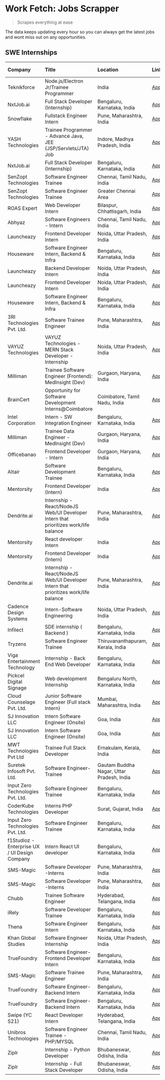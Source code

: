 # Work Fetch: Jobs Scrapper
> Scrapes everything at ease

The data keeps updating every hour so you can always get the latest jobs and wont miss out on any opportunities.

## SWE Internships
<!--START_SECTION:workfetch-->
| Company                                       | Title                                                                                | Location                                  | Link                                                                                                                                                                                                                                                                                              | Date Posted   |
|:----------------------------------------------|:-------------------------------------------------------------------------------------|:------------------------------------------|:--------------------------------------------------------------------------------------------------------------------------------------------------------------------------------------------------------------------------------------------------------------------------------------------------|:--------------|
| Teknikforce                                   | Node.js/Electron Jr/Trainee Programmer                                               | India                                     | [Apply](https://in.linkedin.com/jobs/view/node-js-electron-jr-trainee-programmer-at-teknikforce-3829796729?position=58&pageNum=0&refId=59iz4CBYvc3fdoufvp4Ifw%3D%3D&trackingId=JDCL6NRtBqcjKBSoVdKoeQ%3D%3D&trk=public_jobs_jserp-result_search-card)                                             | 2024-02-14    |
| NxtJob.ai                                     | Full Stack Developer (Internship)                                                    | Bengaluru, Karnataka, India               | [Apply](https://in.linkedin.com/jobs/view/full-stack-developer-internship-at-nxtjob-ai-3829304067?position=32&pageNum=0&refId=59iz4CBYvc3fdoufvp4Ifw%3D%3D&trackingId=BMoKyswYQBiS06pV93pyKg%3D%3D&trk=public_jobs_jserp-result_search-card)                                                      | 2024-02-13    |
| Snowflake                                     | Fullstack Engineer Intern                                                            | Pune, Maharashtra, India                  | [Apply](https://in.linkedin.com/jobs/view/fullstack-engineer-intern-at-snowflake-3828959203?position=37&pageNum=0&refId=59iz4CBYvc3fdoufvp4Ifw%3D%3D&trackingId=YqC2N2Qu7I7nr7w9TGLmFw%3D%3D&trk=public_jobs_jserp-result_search-card)                                                            | 2024-02-13    |
| YASH Technologies                             | Trainee Programmer - Advance Java, JEE (JSP/Servlets/JTA) Job                        | Indore, Madhya Pradesh, India             | [Apply](https://in.linkedin.com/jobs/view/trainee-programmer-advance-java-jee-jsp-servlets-jta-job-at-yash-technologies-3811759183?position=39&pageNum=0&refId=59iz4CBYvc3fdoufvp4Ifw%3D%3D&trackingId=GOBqfc%2BotSlAAXWAw6DBYw%3D%3D&trk=public_jobs_jserp-result_search-card)                   | 2024-02-13    |
| NxtJob.ai                                     | Full Stack Developer (Internship)                                                    | Bengaluru, Karnataka, India               | [Apply](https://in.linkedin.com/jobs/view/full-stack-developer-internship-at-nxtjob-ai-3829304067?position=7&pageNum=2&refId=qR1e9KxjMEwzFJXtuZrDRA%3D%3D&trackingId=jnNn17j7Ky36m8BmQPDalQ%3D%3D&trk=public_jobs_jserp-result_search-card)                                                       | 2024-02-13    |
| SenZopt Technologies                          | Software Engineer Trainee                                                            | Chennai, Tamil Nadu, India                | [Apply](https://in.linkedin.com/jobs/view/software-engineer-trainee-at-senzopt-technologies-3827686880?position=7&pageNum=0&refId=59iz4CBYvc3fdoufvp4Ifw%3D%3D&trackingId=QESTiE5HQ3TDYJonUSGkGg%3D%3D&trk=public_jobs_jserp-result_search-card)                                                  | 2024-02-12    |
| SenZopt Technologies                          | Software Engineer Trainee                                                            | Greater Chennai Area                      | [Apply](https://in.linkedin.com/jobs/view/software-engineer-trainee-at-senzopt-technologies-3827688781?position=10&pageNum=0&refId=59iz4CBYvc3fdoufvp4Ifw%3D%3D&trackingId=rfLsG1AHN7kszad6ywsdMQ%3D%3D&trk=public_jobs_jserp-result_search-card)                                                 | 2024-02-12    |
| ROAS Expert                                   | Web Developer Intern                                                                 | Bilaspur, Chhattisgarh, India             | [Apply](https://in.linkedin.com/jobs/view/web-developer-intern-at-roas-expert-3828189292?position=12&pageNum=0&refId=59iz4CBYvc3fdoufvp4Ifw%3D%3D&trackingId=3vIuSwDXw80xPLRXvNnusQ%3D%3D&trk=public_jobs_jserp-result_search-card)                                                               | 2024-02-12    |
| Abhyaz                                        | Software Engineers - Intern                                                          | Chennai, Tamil Nadu, India                | [Apply](https://in.linkedin.com/jobs/view/software-engineers-intern-at-abhyaz-3828323617?position=24&pageNum=0&refId=59iz4CBYvc3fdoufvp4Ifw%3D%3D&trackingId=jZLhlOFNiY7dV6EeWymoEA%3D%3D&trk=public_jobs_jserp-result_search-card)                                                               | 2024-02-12    |
| Launcheazy                                    | Frontend Developer Intern                                                            | Noida, Uttar Pradesh, India               | [Apply](https://in.linkedin.com/jobs/view/frontend-developer-intern-at-launcheazy-3825516433?position=27&pageNum=0&refId=59iz4CBYvc3fdoufvp4Ifw%3D%3D&trackingId=%2Bw7m%2BtZrLNEVLp6rMScTRw%3D%3D&trk=public_jobs_jserp-result_search-card)                                                       | 2024-02-12    |
| Houseware                                     | Software Engineer Intern, Backend & Infra                                            | Bengaluru, Karnataka, India               | [Apply](https://in.linkedin.com/jobs/view/software-engineer-intern-backend-infra-at-houseware-3827877404?position=34&pageNum=0&refId=59iz4CBYvc3fdoufvp4Ifw%3D%3D&trackingId=7vZepiKOBhjSS7ZTe58Vgw%3D%3D&trk=public_jobs_jserp-result_search-card)                                               | 2024-02-12    |
| Launcheazy                                    | Backend Developer Intern                                                             | Noida, Uttar Pradesh, India               | [Apply](https://in.linkedin.com/jobs/view/backend-developer-intern-at-launcheazy-3825519157?position=49&pageNum=0&refId=59iz4CBYvc3fdoufvp4Ifw%3D%3D&trackingId=iK9JK%2FDm0PXrofhJN%2FCIfg%3D%3D&trk=public_jobs_jserp-result_search-card)                                                        | 2024-02-12    |
| Launcheazy                                    | Frontend Developer Intern                                                            | Noida, Uttar Pradesh, India               | [Apply](https://in.linkedin.com/jobs/view/frontend-developer-intern-at-launcheazy-3825516433?position=2&pageNum=2&refId=qR1e9KxjMEwzFJXtuZrDRA%3D%3D&trackingId=cVpecqYS6LchSMIZQA2QPA%3D%3D&trk=public_jobs_jserp-result_search-card)                                                            | 2024-02-12    |
| Houseware                                     | Software Engineer Intern, Backend & Infra                                            | Bengaluru, Karnataka, India               | [Apply](https://in.linkedin.com/jobs/view/software-engineer-intern-backend-infra-at-houseware-3827877404?position=9&pageNum=2&refId=qR1e9KxjMEwzFJXtuZrDRA%3D%3D&trackingId=hug0VBek9xvtiM8uYVQgWg%3D%3D&trk=public_jobs_jserp-result_search-card)                                                | 2024-02-12    |
| 3RI Technologies Pvt. Ltd.                    | Software Trainee Engineer                                                            | Pune, Maharashtra, India                  | [Apply](https://in.linkedin.com/jobs/view/software-trainee-engineer-at-3ri-technologies-pvt-ltd-3826557054?position=36&pageNum=0&refId=59iz4CBYvc3fdoufvp4Ifw%3D%3D&trackingId=M0c7QFzNXmMloiC917r%2FcQ%3D%3D&trk=public_jobs_jserp-result_search-card)                                           | 2024-02-10    |
| VAYUZ Technologies                            | VAYUZ Technologies - MERN Stack Developer - Internship                               | Noida, Uttar Pradesh, India               | [Apply](https://in.linkedin.com/jobs/view/vayuz-technologies-mern-stack-developer-internship-at-vayuz-technologies-3822619356?position=40&pageNum=0&refId=59iz4CBYvc3fdoufvp4Ifw%3D%3D&trackingId=JgGf%2FHaiAj3l5rB%2BwjulQw%3D%3D&trk=public_jobs_jserp-result_search-card)                      | 2024-02-10    |
| Milliman                                      | Trainee Software Engineer (Frontend): MedInsight (Dev)                               | Gurgaon, Haryana, India                   | [Apply](https://in.linkedin.com/jobs/view/trainee-software-engineer-frontend-medinsight-dev-at-milliman-3792874280?position=3&pageNum=0&refId=59iz4CBYvc3fdoufvp4Ifw%3D%3D&trackingId=IE91IFZTilbn9%2FJSS2wQIQ%3D%3D&trk=public_jobs_jserp-result_search-card)                                    | 2024-02-09    |
| BrainCert                                     | Opportunity for Software Development Interns@Coimbatore                              | Coimbatore, Tamil Nadu, India             | [Apply](https://in.linkedin.com/jobs/view/opportunity-for-software-development-interns%40coimbatore-at-braincert-3826095058?position=42&pageNum=0&refId=59iz4CBYvc3fdoufvp4Ifw%3D%3D&trackingId=og1hHwgksyfJTwlEYi4PxA%3D%3D&trk=public_jobs_jserp-result_search-card)                            | 2024-02-09    |
| Intel Corporation                             | Intern - SW Integration Engineer                                                     | Bengaluru, Karnataka, India               | [Apply](https://in.linkedin.com/jobs/view/intern-sw-integration-engineer-at-intel-corporation-3825002246?position=56&pageNum=0&refId=59iz4CBYvc3fdoufvp4Ifw%3D%3D&trackingId=remRzE3%2F8schqal0s%2F8pJA%3D%3D&trk=public_jobs_jserp-result_search-card)                                           | 2024-02-08    |
| Milliman                                      | Trainee Data Engineer - MedInsight (Dev)                                             | Gurgaon, Haryana, India                   | [Apply](https://in.linkedin.com/jobs/view/trainee-data-engineer-medinsight-dev-at-milliman-3789275187?position=47&pageNum=0&refId=59iz4CBYvc3fdoufvp4Ifw%3D%3D&trackingId=p%2B2edBApHFPb2FskuzGl4A%3D%3D&trk=public_jobs_jserp-result_search-card)                                                | 2024-02-01    |
| Officebanao                                   | Frontend Developer - Intern                                                          | Gurgaon, Haryana, India                   | [Apply](https://in.linkedin.com/jobs/view/frontend-developer-intern-at-officebanao-3822614063?position=5&pageNum=0&refId=59iz4CBYvc3fdoufvp4Ifw%3D%3D&trackingId=vraNnb31XObUgiUn0XklJQ%3D%3D&trk=public_jobs_jserp-result_search-card)                                                           | 2024-01-31    |
| Altair                                        | Software Development Trainee                                                         | Bengaluru, Karnataka, India               | [Apply](https://in.linkedin.com/jobs/view/software-development-trainee-at-altair-3817606202?position=14&pageNum=0&refId=59iz4CBYvc3fdoufvp4Ifw%3D%3D&trackingId=U8chDZMOQzPoUZGJkvsxdw%3D%3D&trk=public_jobs_jserp-result_search-card)                                                            | 2024-01-31    |
| Mentorsity                                    | Frontend Developer (Intern)                                                          | India                                     | [Apply](https://in.linkedin.com/jobs/view/frontend-developer-intern-at-mentorsity-3820303627?position=29&pageNum=0&refId=59iz4CBYvc3fdoufvp4Ifw%3D%3D&trackingId=pZoJUi3JVN5DtNaY%2F7n%2B9w%3D%3D&trk=public_jobs_jserp-result_search-card)                                                       | 2024-01-31    |
| Dendrite.ai                                   | Internship - React/NodeJS Web/UI Developer Intern that prioritizes work/life balance | Pune, Maharashtra, India                  | [Apply](https://in.linkedin.com/jobs/view/internship-react-nodejs-web-ui-developer-intern-that-prioritizes-work-life-balance-at-dendrite-ai-3818948068?position=31&pageNum=0&refId=59iz4CBYvc3fdoufvp4Ifw%3D%3D&trackingId=NqZzobJgYUV9dOGFtNrXdg%3D%3D&trk=public_jobs_jserp-result_search-card) | 2024-01-31    |
| Mentorsity                                    | React developer Intern                                                               | India                                     | [Apply](https://in.linkedin.com/jobs/view/react-developer-intern-at-mentorsity-3820308129?position=43&pageNum=0&refId=59iz4CBYvc3fdoufvp4Ifw%3D%3D&trackingId=57BdXO0VjHDPvsqCdhDKxQ%3D%3D&trk=public_jobs_jserp-result_search-card)                                                              | 2024-01-31    |
| Mentorsity                                    | Frontend Developer (Intern)                                                          | India                                     | [Apply](https://in.linkedin.com/jobs/view/frontend-developer-intern-at-mentorsity-3820303627?position=4&pageNum=2&refId=qR1e9KxjMEwzFJXtuZrDRA%3D%3D&trackingId=sranEOGImBG1J303Eoew9A%3D%3D&trk=public_jobs_jserp-result_search-card)                                                            | 2024-01-31    |
| Dendrite.ai                                   | Internship - React/NodeJS Web/UI Developer Intern that prioritizes work/life balance | Pune, Maharashtra, India                  | [Apply](https://in.linkedin.com/jobs/view/internship-react-nodejs-web-ui-developer-intern-that-prioritizes-work-life-balance-at-dendrite-ai-3818948068?position=6&pageNum=2&refId=qR1e9KxjMEwzFJXtuZrDRA%3D%3D&trackingId=UwDJleihnQoqXcESSSXsBg%3D%3D&trk=public_jobs_jserp-result_search-card)  | 2024-01-31    |
| Cadence Design Systems                        | Intern-Software Engineering                                                          | Noida, Uttar Pradesh, India               | [Apply](https://in.linkedin.com/jobs/view/intern-software-engineering-at-cadence-design-systems-3794689056?position=53&pageNum=0&refId=59iz4CBYvc3fdoufvp4Ifw%3D%3D&trackingId=exVUogpsI0a%2B%2FBxGBql%2FdA%3D%3D&trk=public_jobs_jserp-result_search-card)                                       | 2024-01-27    |
| Infilect                                      | SDE internship ( Backend )                                                           | Bengaluru, Karnataka, India               | [Apply](https://in.linkedin.com/jobs/view/sde-internship-backend-at-infilect-3815120558?position=21&pageNum=0&refId=59iz4CBYvc3fdoufvp4Ifw%3D%3D&trackingId=xSfC5hC780%2BZDTZN9%2F0efw%3D%3D&trk=public_jobs_jserp-result_search-card)                                                            | 2024-01-25    |
| Tryzens                                       | Software Engineer Trainee                                                            | Thiruvananthapuram, Kerala, India         | [Apply](https://in.linkedin.com/jobs/view/software-engineer-trainee-at-tryzens-3809363491?position=17&pageNum=0&refId=59iz4CBYvc3fdoufvp4Ifw%3D%3D&trackingId=%2BLoN5RpXiNXWqM0GPE9Eog%3D%3D&trk=public_jobs_jserp-result_search-card)                                                            | 2024-01-18    |
| Viga Entertainment Technology                 | Internship - Back End Web Developer                                                  | Bengaluru, Karnataka, India               | [Apply](https://in.linkedin.com/jobs/view/internship-back-end-web-developer-at-viga-entertainment-technology-3817712040?position=50&pageNum=0&refId=59iz4CBYvc3fdoufvp4Ifw%3D%3D&trackingId=lj4bfIFT15w47JdCxOx5Ag%3D%3D&trk=public_jobs_jserp-result_search-card)                                | 2024-01-17    |
| Pickcel Digital Signage                       | Web development Internship                                                           | Bengaluru North, Karnataka, India         | [Apply](https://in.linkedin.com/jobs/view/web-development-internship-at-pickcel-digital-signage-3826062393?position=44&pageNum=0&refId=59iz4CBYvc3fdoufvp4Ifw%3D%3D&trackingId=EoWZydOcWDJd4QYC7JsAHg%3D%3D&trk=public_jobs_jserp-result_search-card)                                             | 2024-01-15    |
| Cloud Counselage Pvt. Ltd.                    | Junior Software Engineer (Full stack Intern)                                         | Mumbai, Maharashtra, India                | [Apply](https://in.linkedin.com/jobs/view/junior-software-engineer-full-stack-intern-at-cloud-counselage-pvt-ltd-3803132814?position=23&pageNum=0&refId=59iz4CBYvc3fdoufvp4Ifw%3D%3D&trackingId=M8WFvcezhZ4P8XWwyH2Lgg%3D%3D&trk=public_jobs_jserp-result_search-card)                            | 2024-01-11    |
| SJ Innovation LLC                             | Intern Software Engineer (Onsite)                                                    | Goa, India                                | [Apply](https://in.linkedin.com/jobs/view/intern-software-engineer-onsite-at-sj-innovation-llc-3799959011?position=33&pageNum=0&refId=59iz4CBYvc3fdoufvp4Ifw%3D%3D&trackingId=ZPq3CGKJ4uCVfx1ruRHM1Q%3D%3D&trk=public_jobs_jserp-result_search-card)                                              | 2024-01-11    |
| SJ Innovation LLC                             | Intern Software Engineer (Onsite)                                                    | Goa, India                                | [Apply](https://in.linkedin.com/jobs/view/intern-software-engineer-onsite-at-sj-innovation-llc-3799959011?position=8&pageNum=2&refId=qR1e9KxjMEwzFJXtuZrDRA%3D%3D&trackingId=qXvzckkF2AfhMngwwrrXHw%3D%3D&trk=public_jobs_jserp-result_search-card)                                               | 2024-01-11    |
| MWT Technologies Pvt Ltd                      | Trainee Full Stack Developer                                                         | Ernakulam, Kerala, India                  | [Apply](https://in.linkedin.com/jobs/view/trainee-full-stack-developer-at-mwt-technologies-pvt-ltd-3800921715?position=4&pageNum=0&refId=59iz4CBYvc3fdoufvp4Ifw%3D%3D&trackingId=mD50WmvZF5GuBf82psr49A%3D%3D&trk=public_jobs_jserp-result_search-card)                                           | 2024-01-09    |
| Suretek Infosoft Pvt. Ltd.                    | Software Engineer-Trainee                                                            | Gautam Buddha Nagar, Uttar Pradesh, India | [Apply](https://in.linkedin.com/jobs/view/software-engineer-trainee-at-suretek-infosoft-pvt-ltd-3800934643?position=19&pageNum=0&refId=59iz4CBYvc3fdoufvp4Ifw%3D%3D&trackingId=aV53hfvZ2BObJsyuioeFtg%3D%3D&trk=public_jobs_jserp-result_search-card)                                             | 2024-01-09    |
| Input Zero Technologies Pvt. Ltd.             | Software Engineer Trainee                                                            | Bengaluru, Karnataka, India               | [Apply](https://in.linkedin.com/jobs/view/software-engineer-trainee-at-input-zero-technologies-pvt-ltd-3800927643?position=26&pageNum=0&refId=59iz4CBYvc3fdoufvp4Ifw%3D%3D&trackingId=By1%2BVx3QCfoX4%2BJIW2Jwzg%3D%3D&trk=public_jobs_jserp-result_search-card)                                  | 2024-01-09    |
| CoderKube Technologies                        | Interns PHP Developer                                                                | Surat, Gujarat, India                     | [Apply](https://in.linkedin.com/jobs/view/interns-php-developer-at-coderkube-technologies-3800923432?position=55&pageNum=0&refId=59iz4CBYvc3fdoufvp4Ifw%3D%3D&trackingId=qv1D2sKVEgHEBknMI2WJ8Q%3D%3D&trk=public_jobs_jserp-result_search-card)                                                   | 2024-01-09    |
| Input Zero Technologies Pvt. Ltd.             | Software Engineer Trainee                                                            | Bengaluru, Karnataka, India               | [Apply](https://in.linkedin.com/jobs/view/software-engineer-trainee-at-input-zero-technologies-pvt-ltd-3800927643?position=1&pageNum=2&refId=qR1e9KxjMEwzFJXtuZrDRA%3D%3D&trackingId=2oBVVF2DdgfIjP1Wyx%2F0dQ%3D%3D&trk=public_jobs_jserp-result_search-card)                                     | 2024-01-09    |
| f1Studioz - Enterprise UX / UI Design Company | Intern React UI developer                                                            | Bengaluru, Karnataka, India               | [Apply](https://in.linkedin.com/jobs/view/intern-react-ui-developer-at-f1studioz-enterprise-ux-ui-design-company-3796354738?position=6&pageNum=0&refId=59iz4CBYvc3fdoufvp4Ifw%3D%3D&trackingId=osGchJZLGCan5WWIeCLsAA%3D%3D&trk=public_jobs_jserp-result_search-card)                             | 2024-01-08    |
| SMS-Magic                                     | Software Developer -Interns                                                          | Pune, Maharashtra, India                  | [Apply](https://in.linkedin.com/jobs/view/software-developer-interns-at-sms-magic-3799485343?position=30&pageNum=0&refId=59iz4CBYvc3fdoufvp4Ifw%3D%3D&trackingId=L9k5caKC4X%2FnsK9HD7g2gA%3D%3D&trk=public_jobs_jserp-result_search-card)                                                         | 2024-01-05    |
| SMS-Magic                                     | Software Developer -Interns                                                          | Pune, Maharashtra, India                  | [Apply](https://in.linkedin.com/jobs/view/software-developer-interns-at-sms-magic-3799485343?position=5&pageNum=2&refId=qR1e9KxjMEwzFJXtuZrDRA%3D%3D&trackingId=sqWsJjPIs%2BOavv31fuM8yQ%3D%3D&trk=public_jobs_jserp-result_search-card)                                                          | 2024-01-05    |
| Chubb                                         | Trainee Software Engineer                                                            | Hyderabad, Telangana, India               | [Apply](https://in.linkedin.com/jobs/view/trainee-software-engineer-at-chubb-3811550279?position=57&pageNum=0&refId=59iz4CBYvc3fdoufvp4Ifw%3D%3D&trackingId=bh8dT927wlrcV1ngnWhQnw%3D%3D&trk=public_jobs_jserp-result_search-card)                                                                | 2023-12-28    |
| iRely                                         | Software Developer Trainee                                                           | Bengaluru, Karnataka, India               | [Apply](https://in.linkedin.com/jobs/view/software-developer-trainee-at-irely-3801577534?position=9&pageNum=0&refId=59iz4CBYvc3fdoufvp4Ifw%3D%3D&trackingId=lcRd0i9%2FBjVZnjJu18FCGQ%3D%3D&trk=public_jobs_jserp-result_search-card)                                                              | 2023-12-22    |
| Thena                                         | Software Engineer Intern                                                             | Bengaluru, Karnataka, India               | [Apply](https://in.linkedin.com/jobs/view/software-engineer-intern-at-thena-3778731751?position=16&pageNum=0&refId=59iz4CBYvc3fdoufvp4Ifw%3D%3D&trackingId=d7z8EPCMKwFiRPwdd9d51g%3D%3D&trk=public_jobs_jserp-result_search-card)                                                                 | 2023-12-05    |
| Khan Global Studies                           | Software Engineer Internship                                                         | Noida, Uttar Pradesh, India               | [Apply](https://in.linkedin.com/jobs/view/software-engineer-internship-at-khan-global-studies-3766942197?position=41&pageNum=0&refId=59iz4CBYvc3fdoufvp4Ifw%3D%3D&trackingId=pulHaf332%2FcJcNpOWE3SFg%3D%3D&trk=public_jobs_jserp-result_search-card)                                             | 2023-11-27    |
| TrueFoundry                                   | Software Engineer- Frontend Developer Intern                                         | Bengaluru, Karnataka, India               | [Apply](https://in.linkedin.com/jobs/view/software-engineer-frontend-developer-intern-at-truefoundry-3790095058?position=15&pageNum=0&refId=59iz4CBYvc3fdoufvp4Ifw%3D%3D&trackingId=JhEtTuf0gYB1X9c8H%2BFcHA%3D%3D&trk=public_jobs_jserp-result_search-card)                                      | 2023-11-24    |
| SMS-Magic                                     | Software Trainee Engineer                                                            | Pune, Maharashtra, India                  | [Apply](https://in.linkedin.com/jobs/view/software-trainee-engineer-at-sms-magic-3761409781?position=25&pageNum=0&refId=59iz4CBYvc3fdoufvp4Ifw%3D%3D&trackingId=5ySjJ7e1A6kHkmhcl%2BFsMg%3D%3D&trk=public_jobs_jserp-result_search-card)                                                          | 2023-11-16    |
| TrueFoundry                                   | Software Engineer-Backend Intern                                                     | Bengaluru, Karnataka, India               | [Apply](https://in.linkedin.com/jobs/view/software-engineer-backend-intern-at-truefoundry-3779508170?position=28&pageNum=0&refId=59iz4CBYvc3fdoufvp4Ifw%3D%3D&trackingId=%2BUaoVk6emKCBj1UYd76QeQ%3D%3D&trk=public_jobs_jserp-result_search-card)                                                 | 2023-11-10    |
| TrueFoundry                                   | Software Engineer-Backend Intern                                                     | Bengaluru, Karnataka, India               | [Apply](https://in.linkedin.com/jobs/view/software-engineer-backend-intern-at-truefoundry-3779508170?position=3&pageNum=2&refId=qR1e9KxjMEwzFJXtuZrDRA%3D%3D&trackingId=j0%2FJ0o8%2FOHEyJRS%2BgCE7Rg%3D%3D&trk=public_jobs_jserp-result_search-card)                                              | 2023-11-10    |
| Swipe (YC S21)                                | React Developer Intern                                                               | Hyderabad, Telangana, India               | [Apply](https://in.linkedin.com/jobs/view/react-developer-intern-at-swipe-yc-s21-3737600089?position=18&pageNum=0&refId=59iz4CBYvc3fdoufvp4Ifw%3D%3D&trackingId=jjdCyneVWy9uIROX4o52EQ%3D%3D&trk=public_jobs_jserp-result_search-card)                                                            | 2023-10-13    |
| Unibros Technologies                          | Software Engineer Trainee - PHP/MYSQL                                                | Chennai, Tamil Nadu, India                | [Apply](https://in.linkedin.com/jobs/view/software-engineer-trainee-php-mysql-at-unibros-technologies-3656599241?position=13&pageNum=0&refId=59iz4CBYvc3fdoufvp4Ifw%3D%3D&trackingId=h3rShr7m%2FOJSjJkPpsevbA%3D%3D&trk=public_jobs_jserp-result_search-card)                                     | 2023-06-12    |
| Ziplr                                         | Internship - Python Developer                                                        | Bhubaneswar, Odisha, India                | [Apply](https://in.linkedin.com/jobs/view/internship-python-developer-at-ziplr-3645677592?position=45&pageNum=0&refId=59iz4CBYvc3fdoufvp4Ifw%3D%3D&trackingId=pQVubMLW%2FD1OTlwMQ8C1kw%3D%3D&trk=public_jobs_jserp-result_search-card)                                                            | 2023-06-02    |
| Ziplr                                         | Internship - Full Stack Developer                                                    | Bhubaneswar, Odisha, India                | [Apply](https://in.linkedin.com/jobs/view/internship-full-stack-developer-at-ziplr-3645675705?position=52&pageNum=0&refId=59iz4CBYvc3fdoufvp4Ifw%3D%3D&trackingId=IjBCJGaEBL8Tf5FfmBFuFQ%3D%3D&trk=public_jobs_jserp-result_search-card)                                                          | 2023-06-02    |
<!--END_SECTION:workfetch-->
